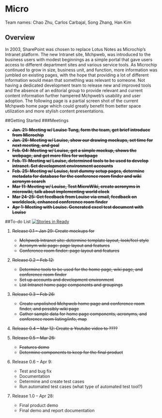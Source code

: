 
# Micro
Team names:
Chao Zhu, 
Carlos Carbajal, 
Song Zhang, 
Han Kim

## Overview
In 2003, SharePoint was chosen to replace Lotus Notes as Microchip’s Intranet platform. The new Intranet site, Mchpweb, was introduced to the business users with modest beginnings as a simple portal that gave users access to different department sites and various service tools. As Microchip continued to grow in size, business unit, and function, more information was jumbled on existing pages, with the hope that providing a lot of different information would mean that something was relevant to someone. Not having a dedicated development team to release new and improved tools and the absence of an editorial group to provide relevant and current content information further hampered Mchpweb’s usability and user adoption. The following page is a partial screen shot of the current Mchpweb home page which could greatly benefit from better space utilization and more stylish content presentations.

##Getting Started 
###Meetings

* **~~Jan. 21: Meeting w/ Louise Tung, form the team, get brief introduce from Microchip~~**
* **~~Jan. 26: Meeting w/ Louise, show our drawing mockups, set time for next meeting, and goal~~**
* **~~Feb. 04: Meeting w/ Louise, get a simple mockup, shows the webpage, and get more files for webpage~~**
* **~~Feb. 11: Meeting w/ Louise, determined tools to be used to develop intranet. Set development environment    accounts~~**
* **~~Feb. 25: Meeting w/ Louise, test dummy setup pages, determine metadata for database for the conference room finder and wiki acronym search~~**
* **~~Mar 11: Meeting w/ Louise, Test MicroWiki, create acronyms in microwiki, talk about implementing world clock~~**
* **~~Mar 24-25: Get feedback from Louise via email, feedback on worldclock, enhanced conference room finder~~**
* **~~Apr 1: Meeting with Louise. Generated  excel test document with Louise~~**
   
##To-do List [![Stories in Ready](https://badge.waffle.io/francisz2/micro.png?label=ready&title=Ready)](https://waffle.io/francisz2/micro)
1. ~~Release 0.1 – Jan 29: Create mockups for~~
    * ~~Mchpweb Intranet site: determine template layout, look/feel style~~
    * ~~Acronym wiki page: page layout and features~~
    * ~~Conference room finder: page layout and features~~
2. ~~Release 0.2 – Feb 12:~~ 
    * ~~Determine tools to be used for the home page, wiki page, and conference room finder~~ 
    * ~~Set up accounts and development environment~~ 
    * ~~List Intranet home page components and groupings~~ 

3. ~~Release 0.3 – Feb 26:~~
    * ~~Create unpolished Mchpweb home page and conference room finder, and possibly wiki page~~
    * ~~Gather sample data for home page components, acronyms, and conference room listing/info, map~~ 

4. ~~Release 0.4 – Mar 12: Create a Youtube video to ????~~

5. ~~Release 0.5 – Mar 26:~~
    * ~~Features demo~~
    * ~~Determine components to keep for the final product~~

6. Release 0.6 – Apr 9: 
    * Test and bug fix
    * Documentation
    * Determine and create test cases
    * Run automated test cases (what type of automated test tool?) 

7. Release 1.0 – Apr 28:
    * Final product demo
    * Final demo and report documentation 
